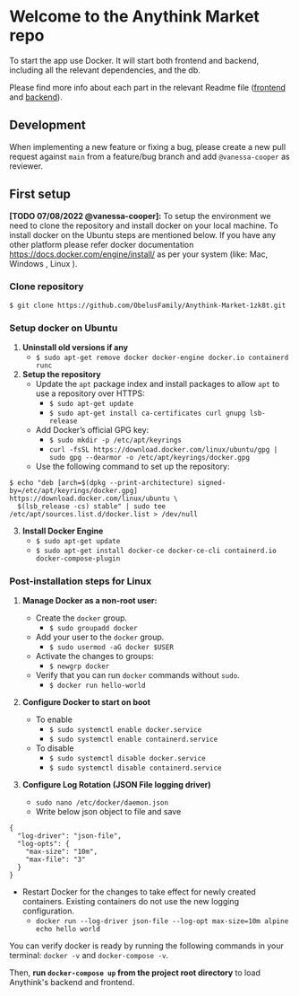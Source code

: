 # Welcome to the Anythink Market repo

To start the app use Docker. It will start both frontend and backend, including all the relevant dependencies, and the db.

Please find more info about each part in the relevant Readme file ([frontend](frontend/readme.md) and [backend](backend/README.md)).

## Development

When implementing a new feature or fixing a bug, please create a new pull request against `main` from a feature/bug branch and add `@vanessa-cooper` as reviewer.

## First setup
**[TODO 07/08/2022 @vanessa-cooper]:** To setup the environment we need to clone the repository and install docker on your local machine.
To install docker on the Ubuntu steps are mentioned below. If you have any other platform please refer docker documentation https://docs.docker.com/engine/install/   as per your system (like: Mac, Windows , Linux ).
### Clone repository

    $ git clone https://github.com/ObelusFamily/Anythink-Market-1zk8t.git

### Setup docker on Ubuntu

 1. **Uninstall old versions if any**
    - ```$ sudo apt-get remove docker docker-engine docker.io containerd runc```
 4. **Setup the repository**
	- Update the `apt` package index and install packages to allow `apt` to use a repository over HTTPS:
      - ```$ sudo apt-get update```
      - ```$ sudo apt-get install ca-certificates curl gnupg lsb-release```
     - Add Docker’s official GPG key:
        - ```$ sudo mkdir -p /etc/apt/keyrings```
        - ```curl -fsSL https://download.docker.com/linux/ubuntu/gpg | sudo gpg --dearmor -o /etc/apt/keyrings/docker.gpg```
     - Use the following command to set up the repository:
```
$ echo "deb [arch=$(dpkg --print-architecture) signed-by=/etc/apt/keyrings/docker.gpg] https://download.docker.com/linux/ubuntu \
  $(lsb_release -cs) stable" | sudo tee /etc/apt/sources.list.d/docker.list > /dev/null
```
 3. **Install Docker Engine**
      - ```$ sudo apt-get update```
      - ```$ sudo apt-get install docker-ce docker-ce-cli containerd.io docker-compose-plugin```
 ### Post-installation steps for Linux
 1. **Manage Docker as a non-root user:**
    - Create the `docker` group.
      - ```$ sudo groupadd docker```
    - Add your user to the `docker` group.
      - ```$ sudo usermod -aG docker $USER```
    - Activate the changes to groups:
      - ```$ newgrp docker ```
    - Verify that you can run `docker` commands without `sudo`.
      - ```$ docker run hello-world```

 2. **Configure Docker to start on boot**
	- To enable
      - ```$ sudo systemctl enable docker.service```
      - ```$ sudo systemctl enable containerd.service```
	- To disable
      - ```$ sudo systemctl disable docker.service```
      - ```$ sudo systemctl disable containerd.service```
 3. **Configure Log Rotation (JSON File logging driver)**
	- `sudo nano /etc/docker/daemon.json`
	- Write below json object to file and save
```
{
  "log-driver": "json-file",
  "log-opts": {
    "max-size": "10m",
    "max-file": "3" 
  }
}
```
   - Restart Docker for the changes to take effect for newly created containers. Existing containers do not use the new logging configuration.
      - ```docker run --log-driver json-file --log-opt max-size=10m alpine echo hello world```

You can verify docker is ready by running the following commands in your terminal: `docker -v` and `docker-compose -v`.

Then, **run `docker-compose up` from the project root directory** to load Anythink's backend and frontend.

